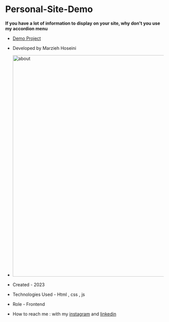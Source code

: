 # Personal-Site-Demo

**If you have a lot of information to display on your site, why don't you use my accordion menu**

- [Demo Project](https://marzyahh.github.io/Personal-Site-Demo/)

- Developed by Marzieh Hoseini
- <img width="703" alt="about" src="https://github.com/marzyahh/Personal-Site-Demo/assets/47387526/836ca148-a87b-4be8-ae3b-b8f2c27df9cd">

- Created - 2023

- Technologies Used - Html , css , js

- Role - Frontend

- How to reach me : with my [instagram](https://www.instagram.com/marzieh_hoseini_web) and [linkedin](https://www.linkedin.com/in/marzieh-hooseini-5a47a6177/)
